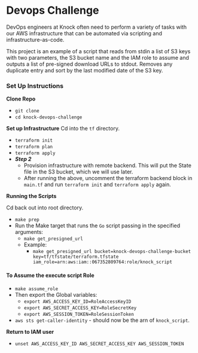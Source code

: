# Devops Challenge

DevOps engineers at Knock often need to perform a variety of tasks with our AWS infrastructure that can be automated via scripting and infrastructure-as-code.

This project is an example of a script that reads from stdin a list of S3 keys with two parameters, the S3 bucket name and the IAM role to assume and outputs a list of pre-signed download URLs to stdout. Removes any duplicate entry and sort by the last modified date of the S3 key.

### Set Up Instructions

**Clone Repo**
* `git clone`
* `cd knock-devops-challenge`

**Set up Infrastructure**
Cd into the `tf` directory.

* `terraform init`
* `terraform plan`
* `terraform apply`
* ***Step 2***
  * Provision infrastructure with remote backend. This will put the State file in the S3 bucket, which we will use later.
  * After running the above, uncomment the terraform backend block in `main.tf` and run `terraform init` and `terraform apply` again.

**Running the Scripts**

Cd back out into root directory.

* `make prep`
* Run the Make target that runs the `Go` script passing in the specified arguments:
  * `make get_presigned_url`
  * Example:
    * `make get_presigned_url bucket=knock-devops-challenge-bucket key=tf/tfstate/terraform.tfstate iam_role=arn:aws:iam::067352809764:role/knock_script`


#### To Assume the execute script Role

* `make assume_role`
* Then export the Global variables:
  * `export AWS_ACCESS_KEY_ID=RoleAccessKeyID`
  * `export AWS_SECRET_ACCESS_KEY=RoleSecretKey`
  * `export AWS_SESSION_TOKEN=RoleSessionToken`
* `aws sts get-caller-identity` - should now be the arn of `knock_script`.

**Return to IAM user**
* `unset AWS_ACCESS_KEY_ID AWS_SECRET_ACCESS_KEY AWS_SESSION_TOKEN`
